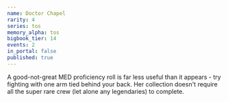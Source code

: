```yaml
---
name: Doctor Chapel
rarity: 4
series: tos
memory_alpha: tos
bigbook_tier: 14
events: 2
in_portal: false
published: true
---
```


A good-not-great MED proficiency roll is far less useful than it appears - try fighting with one arm tied behind your back. Her collection doesn't require all the super rare crew (let alone any legendaries) to complete.
